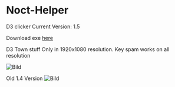 # Noct-Helper
D3 clicker
Current Version: 1.5

Download exe [here](https://github.com/Akayaakuma/Noct-Helper/releases/tag/1.0) 

D3 Town stuff Only in 1920x1080 resolution. Key spam works on all resolution

![Bild](https://i.imgur.com/8Jl17lF.png)

Old 1.4 Version 
![Bild](https://i.imgur.com/XLlNFik.png)
